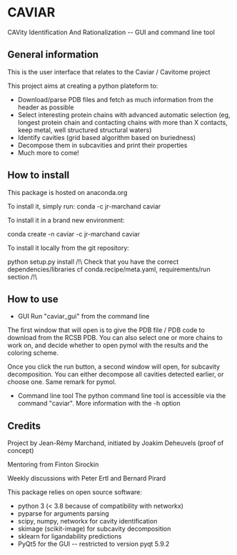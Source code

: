 # CAVIAR

CAVity Identification And Rationalization -- GUI and command line tool

## General information

This is the user interface that relates to the Caviar / Cavitome project

This project aims at creating a python plateform to:
 - Download/parse PDB files and fetch as much information from the header as possible
 - Select interesting protein chains with advanced automatic selection (eg, longest protein chain and contacting chains with more than X contacts, keep metal, well structured structural waters)
 - Identify cavities (grid based algorithm based on buriedness)
 - Decompose them in subcavities and print their properties
 - Much more to come!

## How to install

This package is hosted on anaconda.org

To install it, simply run:
conda -c jr-marchand caviar

To install it in a brand new environment:

conda create -n caviar -c jr-marchand caviar

To install it locally from the git repository:

python setup.py install
/!\ Check that you have the correct dependencies/libraries
cf conda.recipe/meta.yaml, requirements/run section
/!\ 

## How to use

- GUI
Run "caviar_gui" from the command line 

The first window that will open is to give the PDB file / PDB code to download from the RCSB PDB. You can also select one or more chains to work on, and decide whether to open pymol with the results and the coloring scheme.

Once you click the run button, a second window will open, for subcavity decomposition. You can either decompose all cavities detected earlier, or choose one. Same remark for pymol.

- Command line tool
The python command line tool is accessible via the command "caviar". More information with the -h option

## Credits

Project by Jean-Rémy Marchand, initiated by Joakim Deheuvels (proof of concept)

Mentoring from Finton Sirockin

Weekly discussions with Peter Ertl and Bernard Pirard


This package relies on open source software:
* python 3 (< 3.8 because of compatibility with networkx)
* pyparse for arguments parsing
* scipy, numpy, networkx for cavity identification
* skimage (scikit-image) for subcavity decomposition
* sklearn for ligandability predictions
* PyQt5 for the GUI -- restricted to version pyqt 5.9.2

